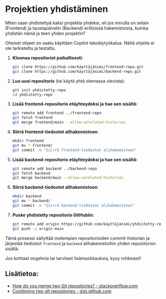 # Projektien yhdistäminen

Miten saan yhdistettyä kaksi projektia yhdeksi, eli jos minulla on selain (Frontend) ja taustapalvelin (Backend) erillisissä hakemistoista, kuinka yhdistän nämä ja teen yhden projektin?

Oheiset ohjeet on saatu käyttäen Copilot tekoälytyökalua. Näitä ohjeita ei ole tarkistettu ja testattu.

1. **Kloonaa repositoriot paikallisesti**:
   ```bash
   git clone https://github.com/käyttäjänimi/frontend-repo.git
   git clone https://github.com/käyttäjänimi/backend-repo.git
   ```

2. **Luo uusi repositorio** (tai käytä yhtä olemassa olevista):
   ```bash
   git init yhdistetty-repo
   cd yhdistetty-repo
   ```

3. **Lisää frontend-repositorio etäyhteydeksi ja hae sen sisältö**:
   ```bash
   git remote add frontend ../frontend-repo
   git fetch frontend
   git merge frontend/main --allow-unrelated-histories
   ```

4. **Siirrä frontend-tiedostot alihakemistoon**:
   ```bash
   mkdir frontend
   git mv * frontend/
   git commit -m "Siirrä frontend-tiedostot alihakemistoon"
   ```

5. **Lisää backend-repositorio etäyhteydeksi ja hae sen sisältö**:
   ```bash
   git remote add backend ../backend-repo
   git fetch backend
   git merge backend/main --allow-unrelated-histories
   ```

6. **Siirrä backend-tiedostot alihakemistoon**:
   ```bash
   mkdir backend
   git mv * backend/
   git commit -m "Siirrä backend-tiedostot alihakemistoon"
   ```

7. **Puske yhdistetty repositorio GitHubiin**:
   ```bash
   git remote add origin https://github.com/käyttäjänimi/yhdistetty-repo.git
   git push -u origin main
   ```

Tämä prosessi säilyttää molempien repositorioiden commit-historian ja järjestää tiedostot `frontend` ja `backend` alihakemistoihin yhden repositorion sisällä.

Jos kohtaat ongelmia tai tarvitset lisämuokkauksia, kysy rohkeasti!

## Lisätietoa:

- [How do you merge two Git repositories? - stackoverflow.com](https://stackoverflow.com/questions/1425892/how-do-you-merge-two-git-repositories)
- [Combining two git repositories - gist.github.com](https://gist.github.com/msrose/2feacb303035d11d2d05)

